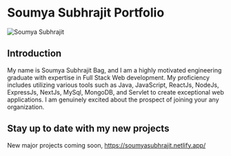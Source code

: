 # Soumya Subhrajit Portfolio

![Soumya Subhrajit](https://i.ibb.co/wZtTXVV/Soumya-Subhrajit-Google-Chrome-11-07-2023-22-38-19-2.png)

## Introduction

My name is Soumya Subhrajit Bag, and I am a highly motivated engineering graduate with expertise in Full Stack Web development. My proficiency includes utilizing various tools such as Java, JavaScript, ReactJs, NodeJs, ExpressJs, NextJs, MySql, MongoDB, and Servlet to create exceptional web applications. I am genuinely excited about the prospect of joining your any organization.

## Stay up to date with my new projects

New major projects coming soon, https://soumyasubhrajit.netlify.app/
